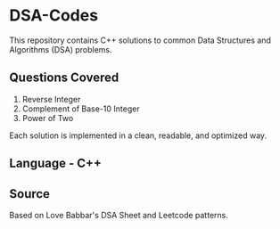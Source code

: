 # DSA-Codes

This repository contains C++ solutions to common Data Structures and Algorithms (DSA) problems.

## Questions Covered

1. Reverse Integer
2. Complement of Base-10 Integer
3. Power of Two

Each solution is implemented in a clean, readable, and optimized way.

## Language - C++

## Source

Based on Love Babbar's DSA Sheet and Leetcode patterns.
